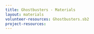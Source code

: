 ```yaml
---
title: Ghostbusters - Materials
layout: materials
volunteer-resources: Ghostbusters.sb2
project-resources: 
---
```

